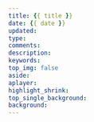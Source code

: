 ```yaml
---
title: {{ title }}
date: {{ date }}
updated:
type:
comments:
description:
keywords:
top_img: false
aside:
aplayer:
highlight_shrink:
top_single_background:
background: 
---
```

